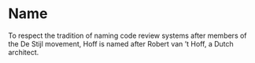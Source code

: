 # Name

To respect the tradition of naming code review systems after members of the
De Stijl movement, Hoff is named after Robert van ’t Hoff, a Dutch architect.
